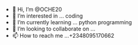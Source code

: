 - 👋 Hi, I’m @OCHE20
- 👀 I’m interested in ... coding 
- 🌱 I’m currently learning ... python programming 
- 💞️ I’m looking to collaborate on ...
- 📫 How to reach me ...+2348095170662

<!---
OCHE20/OCHE20 is a ✨ special ✨ repository because its `README.md` (this file) appears on your GitHub profile.
You can click the Preview link to take a look at your changes.
--->
